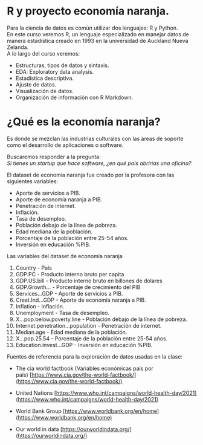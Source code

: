 # R y proyecto economía naranja.

Para la ciencia de datos es común utilizar dos lenguajes: R y Python.  
En este curso veremos R, un lenguaje especializado en manejar datos de manera estadística creado en 1993 en la universidad de Auckland Nueva Zelanda.  
A lo largo del curso veremos:

-   Estructuras, tipos de datos y sintaxis.
-   EDA: Exploratory data analysis.
-   Estadística descriptiva.
-   Ajuste de datos.
-   Visualización de datos.
-   Organización de información con R Markdown.

# ¿Qué es la economía naranja?

Es donde se mezclan las industrias culturales con las áreas de soporte como el desarrollo de aplicaciones o software.

Buscaremos responder a la pregunta:  
_Si tienes un startup que hace software, ¿en qué país abrirías una oficina?_

El dataset de economía naranja fue creado por la profesora con las siguientes variables:

-   Aporte de servicios a PIB.
-   Aporte de economía naranja a PIB.
-   Penetración de internet.
-   Inflación.
-   Tasa de desempleo.
-   Población debajo de la línea de pobreza.
-   Edad mediana de la población.
-   Porcentaje de la población entre 25-54 años.
-   Inversión en educación %PIB.


Las variables del dataset de economía naranja

1.  Country - País
2.  GDP.PC - Producto interno bruto per capita
3.  GDP.US.bill - Producto interno bruto en billones de dólares
4.  GDP.Growth… - Porcentaje de crecimiento del PIB
5.  Services…GDP - Aporte de servicios a PIB.
6.  Creat.Ind…GDP - Aporte de economía naranja a PIB.
7.  Inflation - Inflación.
8.  Unemployment - Tasa de desempleo.
9.  X…pop.below.poverty.line - Población debajo de la línea de pobreza.
10.  Internet.penetration…population - Penetración de internet.
11.  Median.age - Edad mediana de la población.
12.  X…pop.25.54 - Porcentaje de la población entre 25-54 años.
13.  Education.invest…GDP - Inversión en educación %PIB.

Fuentes de referencia para la exploración de datos usadas en la clase:

-   The cia world factbook (Variables económicas país por país) [https://www.cia.gov/the-world-factbook/](https://www.cia.gov/the-world-factbook/)
    
-   United Nations [https://www.who.int/campaigns/world-health-day/2021](https://www.who.int/campaigns/world-health-day/2021)
    
-   World Bank Group [https://www.worldbank.org/en/home](https://www.worldbank.org/en/home)
    
-   Our world in data [https://ourworldindata.org/](https://ourworldindata.org/)